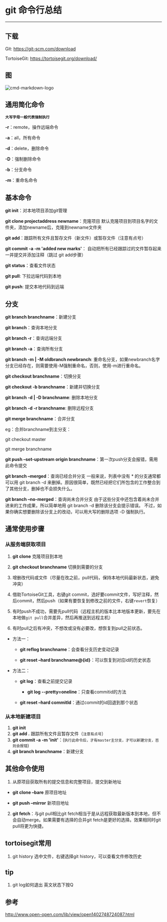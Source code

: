 # git 命令行总结

------

## 下载

Git: https://git-scm.com/download 

TortoiseGit: https://tortoisegit.org/download/

## 图

![cmd-markdown-logo](http://static.open-open.com/lib/uploadImg/20140614/20140614202514_819.png)


## 通用简化命令
**`大写字母一般代表强制执行`**

**-r**：remote，操作远端命令 

**-a**：all，所有命令 

**-d**：delete，删除命令 

**-D**：强制删除命令 

**-b**：分支命令 

**-m**：重命名命令

## 基本命令
**git init**：对本地项目添加git管理

**git clone projectaddress newname**：克隆项目 
默认克隆项目到项目名字的文件夹，添加newname后，克隆到newname文件夹

**git add**：跟踪所有文件且暂存文件（新文件）或暂存文件（注意有点号）

**git commit -a -m 'added new marks'**： 
自动把所有已经跟踪过的文件暂存起来一并提交并添加注释（跳过 git add步骤）

**git status**：查看文件状态

**git pull**: 下拉远端代码到本地

**git push**: 提交本地代码到远端

## 分支
**git branch branchname**：新建分支

**git branch**：查询本地分支 

**git branch -r**：查询远端分支 

**git branch -a**：查询所有分支

**git branch -m | -M oldbranch newbranch**: 重命名分支，如果newbranch名字分支已经存在，则需要使用-M强制重命名，否则，使用-m进行重命名。

**git checkout branchname**：切换分支

**git checkout -b branchname**：新建并切换分支

**git branch -d | -D branchname**: 删除本地分支 

**git branch -d -r branchname**: 删除远程分支

**git merge branchname**：合并分支 

eg：合并branchname到主分支： 

git checkout master 

git merge branchname

**git push –set-upstream origin branchname**：第一次push分支会报错，需用此命令提交

**git branch –merged**：查询已经合并分支 
一般来说，列表中没有 * 的分支通常都可以用 git branch -d 来删掉。原因很简单，既然已经把它们所包含的工作整合到了其他分支，删掉也不会损失什么。

**git branch –no-merged**：查询尚未合并分支 
由于这些分支中还包含着尚未合并进来的工作成果，所以简单地用 git branch -d 删除该分支会提示错误。 
不过，如果你确实想要删除该分支上的改动，可以用大写的删除选项 -D 强制执行。

## 通常使用步骤
### 从服务端获取项目
1. **git clone** 克隆项目到本地

2. **git checkout branchname** 切换到需要的分支

3. 增删改代码或文件（尽量在改之前，pull代码，保持本地代码最新状态，避免冲突）

4. 借助TortoiseGit工具，右键git commit，选好要commit文件，写好注释，然后commit，然后push（如果有要恢复到修改之前的文件，右键`revert`恢复）

5. 有时push不成功，需要先pull代码（远程主机的版本比本地版本更新，要先在本地做`git pull`合并差异，然后再推送到远程主机）

6. 有时pull之后有冲突，不想改或没有必要改，想恢复到pull之前状态。
  - 方法一：
     - **git reflog branchname**：会查看分支历史变动记录 

     - **git reset –hard branchname@{id}**：可以恢复到对应id的历史状态 

  - 方法二：

     - **git log**：查看之前提交记录 
     
         - **git log --pretty=oneline**：只查看commitid的方法
     - **git reset –hard commitId**：通过commit的id回退到那个状态

### 从本地新建项目
1. **git init**
2. **git add .** 跟踪所有文件且暂存文件（`注意有点号`）
3. **git commit -a -m 'init'**：(`执行此命令后，才有master主分支，才可以新建分支，否则会报错`)
4. **git branch branchname**：新建分支

## 其他命令使用

1. 从原项目获取所有的提交信息和完整项目，提交到新地址
 
 - **git clone –bare** 原项目地址 

 - **git push –mirror** 新项目地址

2. **git fetch**：与git pull相比git fetch相当于是从远程获取最新版本到本地，但不会自动merge。如果需要有选择的合并git fetch是更好的选择。效果相同时git pull将更为快捷。

## tortoisegit常用
1. git history 
选中文件，右键选择git history，可以查看文件修改历史

## tip
1. git log如何退出
英文状态下按Q

## 参考
http://www.open-open.com/lib/view/open1402748724087.html


